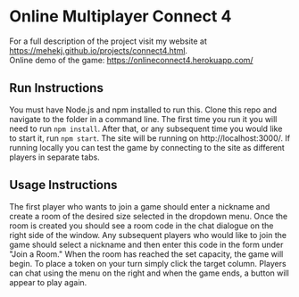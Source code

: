 # Online Multiplayer Connect 4

For a full description of the project visit my website at https://mehekj.github.io/projects/connect4.html.  
Online demo of the game: https://onlineconnect4.herokuapp.com/

## Run Instructions
You must have Node.js and npm installed to run this. Clone this repo and navigate to the folder in a command line. The first time you run it you will need to run `npm install`. After that, or any subsequent time you would like to start it, run `npm start`.
The site will be running on http://localhost:3000/. If running locally you can test the game by connecting to the site as different players in separate tabs.

## Usage Instructions
The first player who wants to join a game should enter a nickname and create a room of the desired size selected in the dropdown menu.
Once the room is created you should see a room code in the chat dialogue on the right side of the window.
Any subsequent players who would like to join the game should select a nickname and then enter this code in the form under "Join a Room."
When the room has reached the set capacity, the game will begin. To place a token on your turn simply click the target column. Players can chat using the
menu on the right and when the game ends, a button will appear to play again.

